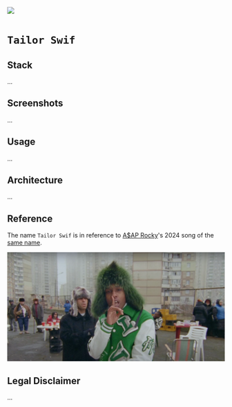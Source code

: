 [![](https://img.shields.io/badge/tailor_swif_1.0.0-passing-green)](https://github.com/gongahkia/tailor-swif/releases/tag/1.0.0) 

# `Tailor Swif`

## Stack

...

## Screenshots

...

## Usage

...

## Architecture

...

## Reference

The name `Tailor Swif` is in reference to [A$AP Rocky](https://en.wikipedia.org/wiki/ASAP_Rocky)'s 2024 song of the [same name](https://youtu.be/5URefVYaJrA?feature=shared).

![](./asset/logo/tailor-swif.png)

## Legal Disclaimer

...
